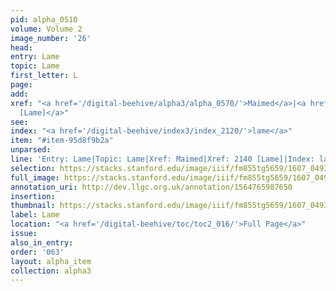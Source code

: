 ```yaml
---
pid: alpha_0510
volume: Volume 2
image_number: '26'
head:
entry: Lame
topic: Lame
first_letter: L
page:
add:
xref: "<a href='/digital-beehive/alpha3/alpha_0570/'>Maimed</a>|<a href='/digital-beehive/num9/num_3079/'>2140
  [Lame]</a>"
see:
index: "<a href='/digital-beehive/index3/index_2120/'>lame</a>"
item: "#item-95d8f9b2a"
unparsed:
line: 'Entry: Lame|Topic: Lame|Xref: Maimed|Xref: 2140 [Lame]|Index: lame|#item-95d8f9b2a'
selection: https://stacks.stanford.edu/image/iiif/fm855tg5659/1607_0493/772,1005,3013,291/full/0/default.jpg
full_image: https://stacks.stanford.edu/image/iiif/fm855tg5659/1607_0493/full/full/0/default.jpg
annotation_uri: http://dev.llgc.org.uk/annotation/1564765987650
insertion:
thumbnail: https://stacks.stanford.edu/image/iiif/fm855tg5659/1607_0493/772,1005,600,180/250,/0/default.jpg
label: Lame
location: "<a href='/digital-beehive/toc/toc2_016/'>Full Page</a>"
issue:
also_in_entry:
order: '063'
layout: alpha_item
collection: alpha3
---
```

